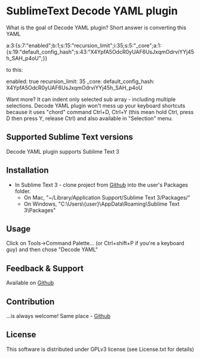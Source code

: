# SublimeText Decode YAML plugin

<p>What is the goal of Decode YAML plugin? Short answer is converting this YAML</p>
    a:3:{s:7:"enabled";b:1;s:15:"recursion_limit";i:35;s:5:"_core";a:1:{s:19:"default_config_hash";s:43:"X4YpfA5OdcR0yUAF6UsJxqmOdrviYYj45h_SAH_p4oU";}}
<p>to this: </p>
    enabled: true
    recursion_limit: 35
    _core:
      default_config_hash: X4YpfA5OdcR0yUAF6UsJxqmOdrviYYj45h_SAH_p4oU
    
<p>Want more? It can indent only selected sub array - including multiple selections. Decode YAML plugin won't mess up your keyboard shortcuts because it uses "chord" command Ctrl+D, Ctrl+Y (this mean hold Ctrl, press D then press Y, release Ctrl) and also available in "Selection" menu. </p>

## Supported Sublime Text versions
Decode YAML plugin supports Sublime Text 3

## Installation
 - In Sublime Text 3 - clone project from [Github](https://github.com/Lakshman-N/sublimetext_decodeyaml.git) into the user's Packages folder.
    - On Mac, "~/Library/Application Support/Sublime Text 3/Packages/"
    - On Windows, "C:\Users\\{user}\AppData\Roaming\Sublime Text 3\Packages"

## Usage ##
Click on Tools->Command Palette... (or Ctrl+shift+P if you're a keyboard guy) and then chose "Decode YAML"

## Feedback & Support
Available on [Github](https://github.com/Lakshman-N/sublimetext_decodeyaml.git)

## Contribution
...is always welcome! Same place - [Github](https://github.com/Lakshman-N/sublimetext_decodeyaml.git)

## License
This software is distributed under GPLv3 license (see License.txt for details)
